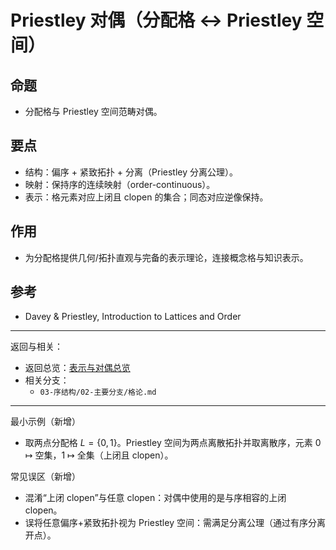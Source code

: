 # Priestley 对偶（分配格 ↔ Priestley 空间）

## 命题

- 分配格与 Priestley 空间范畴对偶。

## 要点

- 结构：偏序 + 紧致拓扑 + 分离（Priestley 分离公理）。
- 映射：保持序的连续映射（order-continuous）。
- 表示：格元素对应上闭且 clopen 的集合；同态对应逆像保持。

## 作用

- 为分配格提供几何/拓扑直观与完备的表示理论，连接概念格与知识表示。

## 参考

- Davey & Priestley, Introduction to Lattices and Order

---

返回与相关：

- 返回总览：[表示与对偶总览](./表示与对偶总览.md)
- 相关分支：
  - `03-序结构/02-主要分支/格论.md`

---

最小示例（新增）

- 取两点分配格 $L=\{0,1\}$。Priestley 空间为两点离散拓扑并取离散序，元素 0 ↦ 空集，1 ↦ 全集（上闭且 clopen）。

常见误区（新增）

- 混淆“上闭 clopen”与任意 clopen：对偶中使用的是与序相容的上闭 clopen。
- 误将任意偏序+紧致拓扑视为 Priestley 空间：需满足分离公理（通过有序分离开点）。
